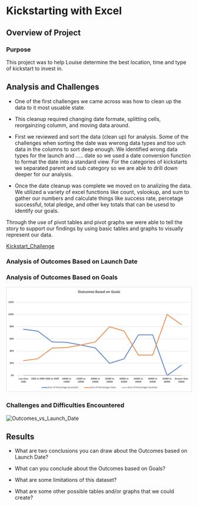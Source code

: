 # Kickstarting with Excel

## Overview of Project

### Purpose

This project was to help Louise determine the best location, time and type of kickstart to invest in. 

## Analysis and Challenges
- One of the first challenges we came across was how to clean up the data to it most usuable state. 
- This cleanup required changing date formate, splitting cells, reorgainzing columm, and moving data around.
- First we reviewed and sort the data (clean up) for analysis. Some of the challenges when sorting the date was wwrong data types and too uch data in the columns to sort deep enough. We identified wrong data types for the launch and ..... date so we used a date conversion function to format the date into a standard view. For the categories of kickstarts we separated parent and sub category so we are able to drill down deeper for our analysis.

- Once the date cleanup was complete we moved on to analizing the data. We utilized a variety of excel functions like count, vslookup, and sum to gather our numbers and calculate things like success rate, percetage successful, total pledge, and other key totals that can be usesd to identify our goals.

Through the use of pivot tables and pivot graphs we were able to tell the story to support our findings by using basic tables and graphs to visually represent our data.

[Kickstart_Challenge](https://github.com/austink24/kickstarter-analysis/blob/master/Kickstarter_Challenge.xlsx.zip)

### Analysis of Outcomes Based on Launch Date

### Analysis of Outcomes Based on Goals

![Outcomes_vs_Goals](https://github.com/austink24/kickstarter-analysis/blob/master/Outcomes_vs_Goals.png)

### Challenges and Difficulties Encountered

![Outcomes_vs_Launch_Date](https://github.com/austink24/kickstarter-analysis/commit/23ac6e6c6db755263f2890b5d8b8e8cb865140af)
## Results

- What are two conclusions you can draw about the Outcomes based on Launch Date?

- What can you conclude about the Outcomes based on Goals?

- What are some limitations of this dataset?

- What are some other possible tables and/or graphs that we could create?
